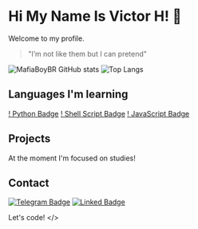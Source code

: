 # Hi My Name Is Victor H! 👋

Welcome to my profile.

> "I’m not like them but I can pretend"

![MafiaBoyBR GitHub stats](https://github-readme-stats.vercel.app/api?username=VictorH8&show_icons=true&theme=radical)
![Top Langs](https://github-readme-stats.vercel.app/api/top-langs/?username=VictorH8&layout=compact)

## Languages ​​I'm learning

[! Python Badge](https://img.shields.io/badge/Python-3776AB?style=for-the-badge&logo=python&logoColor=white)
[! Shell Script Badge](https://img.shields.io/badge/Shell_Script-121011?style=for-the-badge&logo=gnu-bash&logoColor=white)
[! JavaScript Badge](https://img.shields.io/badge/JavaScript-323330?style=for-the-badge&logo=javascript&logoColor=F7DF1E)

## Projects

At the moment I'm focused on studies!

## Contact

[![Telegram Badge](https://img.shields.io/badge/Telegram-2CA5E0?style=for-the-badge&logo=telegram&logoColor=white)](t.me/MuzanDev)
[![Linked Badge](https://img.shields.io/badge/LinkedIn-0077B5?style=for-the-badge&logo=linkedin&logoColor=white)](https://www.linkedin.com/in/victor-hugo-17932b260/)


Let's code! </>
